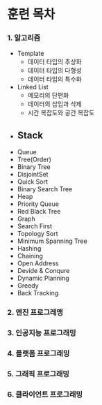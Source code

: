 # 훈련 목차
### 1. 알고리즘
- Template
  - 데이터 타입의 추상화
  - 데이터 타입의 다형성
  - 데이터 타입의 특수화
- Linked List
  - 메모리의 단편화
  - 데이터의 삽입과 삭제
  - 시간 복잡도와 공간 복잡도
- Stack
  - 
- Queue
- Tree(Order)
- Binary Tree
- DisjointSet
- Quick Sort
- Binary Search Tree
- Heap
- Priority Queue
- Red Black Tree
- Graph
- Search First
- Topology Sort
- Minimum Spanning Tree
- Hashing
- Chaining
- Open Address
- Devide & Conqure
- Dynamic Planning
- Greedy
- Back Tracking
### 2. 엔진 프로그레맹
### 3. 인공지능 프로그래밍
### 4. 플랫폼 프로그래밍
### 5. 그래픽 프로그래밍
### 6. 클라이언트 프로그래밍
